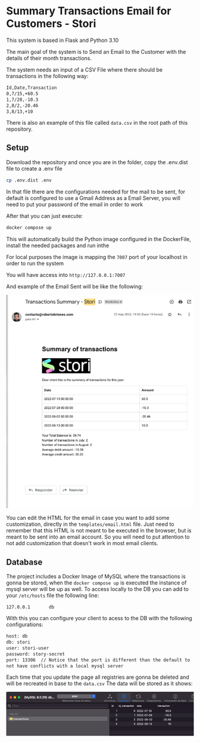 
# Summary Transactions Email for Customers - Stori

This system is based in Flask and Python 3.10

The main goal of the system is to Send an Email to the Customer 
with the details of their month transactions.

The system needs an input of a CSV File where there should be transactions in the following way:

```
Id,Date,Transaction
0,7/15,+60.5
1,7/28,-10.3
2,8/2,-20.46
3,8/13,+10
```

There is also an example of this file called `data.csv` in the root path of this repository.

## Setup

Download the repository and once you are in the folder, copy the .env.dist file to create a .env file

```bash
cp .env.dist .env
```

In that file there are the configurations needed for the mail to be sent, for default is configured to use a Gmail Address as a Email Server, you will need to put your password of the email in order to work

After that you can just execute: 

```bash
docker compose up
```

This will automatically build the Python image configured in the DockerFile, install the needed packages and run inthe

For local purposes the image is mapping the `7007` port of your localhost in order to run the system

You will have access into `http://127.0.0.1:7007`

And example of the Email Sent will be like the following:

![Email Example](/static/images/email-example.png "Email Example")

You can edit the HTML for the email in case you want to add some customization, directly in the `templates/email.html` file.
Just need to remember that this HTML is not meant to be executed in the browser, but is meant to be sent into an email account.
So you will need to put attention to not add customization that doesn't work in most email clients.

## Database

The project includes a Docker Image of MySQL where the transactions is gonna be stored, when the `docker compose up` is executed the instance of mysql server will be up as well.
To access locally to the DB you can add to your `/etc/hosts` file the following line:

```
127.0.0.1       db
```

With this you can configure your client to acess to the DB with the following configurations:

```
host: db
db: stori
user: stori-user
password: story-secret
port: 13306  // Notice that the port is different than the default to not have conflicts with a local mysql server
```

Each time that you update the page all registries are gonna be deleted and will be recreated in base to the `data.csv`
The data will be stored as it shows:

![Database Example](/static/images/database-example.png "Database Example")